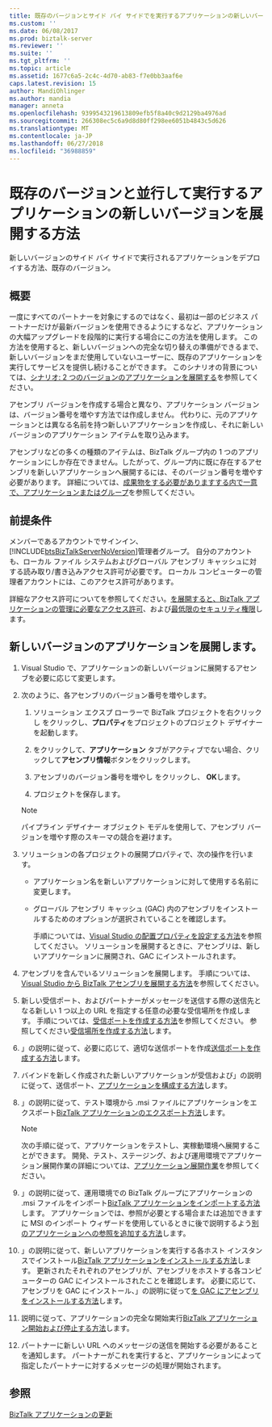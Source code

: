 ```yaml
---
title: 既存のバージョンとサイド バイ サイドでを実行するアプリケーションの新しいバージョンをデプロイする方法 |Microsoft Docs
ms.custom: ''
ms.date: 06/08/2017
ms.prod: biztalk-server
ms.reviewer: ''
ms.suite: ''
ms.tgt_pltfrm: ''
ms.topic: article
ms.assetid: 1677c6a5-2c4c-4d70-ab83-f7e0bb3aaf6e
caps.latest.revision: 15
author: MandiOhlinger
ms.author: mandia
manager: anneta
ms.openlocfilehash: 9399543219613809efb5f8a40c9d2129ba4976ad
ms.sourcegitcommit: 266308ec5c6a9d8d80ff298ee6051b4843c5d626
ms.translationtype: MT
ms.contentlocale: ja-JP
ms.lasthandoff: 06/27/2018
ms.locfileid: "36988859"
---
```

# <a name="how-to-deploy-a-new-version-of-an-application-to-run-side-by-side-with-an-existing-version"></a>既存のバージョンと並行して実行するアプリケーションの新しいバージョンを展開する方法
新しいバージョンのサイド バイ サイドで実行されるアプリケーションをデプロイする方法、既存のバージョン。 

## <a name="overview"></a>概要
一度にすべてのパートナーを対象にするのではなく、最初は一部のビジネス パートナーだけが最新バージョンを使用できるようにするなど、アプリケーションの大幅アップグレードを段階的に実行する場合にこの方法を使用します。 この方法を使用すると、新しいバージョンへの完全な切り替えの準備ができるまで、新しいバージョンをまだ使用していないユーザーに、既存のアプリケーションを実行してサービスを提供し続けることができます。 このシナリオの背景については、[シナリオ: 2 つのバージョンのアプリケーションを展開する](../core/scenario-deploying-two-versions-of-an-application.md)を参照してください。  
  
 アセンブリ バージョンを作成する場合と異なり、アプリケーション バージョンは、バージョン番号を増やす方法では作成しません。 代わりに、元のアプリケーションとは異なる名前を持つ新しいアプリケーションを作成し、それに新しいバージョンのアプリケーション アイテムを取り込みます。  
  
 アセンブリなどの多くの種類のアイテムは、BizTalk グループ内の 1 つのアプリケーションにしか存在できません。したがって、グループ内に既に存在するアセンブリを新しいアプリケーションへ展開するには、そのバージョン番号を増やす必要があります。 詳細については、[成果物をする必要がありますする内で一意で、アプリケーションまたはグループ](../core/artifacts-that-must-be-unique-in-an-application-or-group.md)を参照してください。  

## <a name="prerequisites"></a>前提条件  
メンバーであるアカウントでサインイン、[!INCLUDE[btsBizTalkServerNoVersion](../includes/btsbiztalkservernoversion-md.md)]管理者グループ。 自分のアカウントも、ローカル ファイル システムおよびグローバル アセンブリ キャッシュに対する読み取り/書き込みアクセス許可が必要です。 ローカル コンピューターの管理者アカウントには、このアクセス許可があります。  

詳細なアクセス許可についてを参照してください。[を展開すると、BizTalk アプリケーションの管理に必要なアクセス許可](../core/permissions-required-for-deploying-and-managing-a-biztalk-application.md)、および[最低限のセキュリティ権限](https://social.technet.microsoft.com/wiki/contents/articles/24590.minimum-security-rights-for-biztalk-server-2006-to-2016.aspx)します。 
  
## <a name="deploy-a-new-version-of-an-application"></a>新しいバージョンのアプリケーションを展開します。  
  
1. Visual Studio で、アプリケーションの新しいバージョンに展開するアセンブを必要に応じて変更します。  
  
2. 次のように、各アセンブリのバージョン番号を増やします。  
  
   1.  ソリューション エクスプ ローラーで BizTalk プロジェクトを右クリックし をクリックし、**プロパティ**をプロジェクトのプロジェクト デザイナーを起動します。  
  
   2.  をクリックして、**アプリケーション** タブがアクティブでない場合、クリックして**アセンブリ情報**ボタンをクリックします。  
  
   3.  アセンブリのバージョン番号を増やし をクリックし、 **OK**します。  
  
   4.  プロジェクトを保存します。  
  
   > [!NOTE]
   >  パイプライン デザイナー オブジェクト モデルを使用して、アセンブリ バージョンを増やす際のスキーマの競合を避けます。  
  
3. ソリューションの各プロジェクトの展開プロパティで、次の操作を行います。  
  
   - アプリケーション名を新しいアプリケーションに対して使用する名前に変更します。  
  
   - グローバル アセンブリ キャッシュ (GAC) 内のアセンブリをインストールするためのオプションが選択されていることを確認します。  
  
     手順については、[Visual Studio の配置プロパティを設定する方法](../core/how-to-set-deployment-properties-in-visual-studio.md)を参照してください。 ソリューションを展開するときに、アセンブリは、新しいアプリケーションに展開され、GAC にインストールされます。  
  
4. アセンブリを含んでいるソリューションを展開します。 手順については、[Visual Studio から BizTalk アセンブリを展開する方法](../core/how-to-deploy-a-biztalk-assembly-from-visual-studio.md)を参照してください。  
  
5. 新しい受信ポート、およびパートナーがメッセージを送信する際の送信先となる新しい 1 つ以上の URL を指定する任意の必要な受信場所を作成します。 手順については、[受信ポートを作成する方法](../core/how-to-create-a-receive-port.md)を参照してください。 参照してください[受信場所を作成する方法](../core/how-to-create-a-receive-location.md)します。  
  
6. 」の説明に従って、必要に応じて、適切な送信ポートを作成[送信ポートを作成する方法](../core/how-to-create-a-send-port2.md)します。  
  
7. バインドを新しく作成された新しいアプリケーションが受信および」の説明に従って、送信ポート、[アプリケーションを構成する方法](../core/how-to-configure-an-application.md)します。  
  
8. 」の説明に従って、テスト環境から .msi ファイルにアプリケーションをエクスポート[BizTalk アプリケーションのエクスポート方法](../core/how-to-export-a-biztalk-application.md)します。  
  
   > [!NOTE]
   >  次の手順に従って、アプリケーションをテストし、実稼動環境へ展開することができます。 開発、テスト、ステージング、および運用環境でアプリケーション展開作業の詳細については、[アプリケーション展開作業](../core/application-deployment-tasks.md)を参照してください。  
  
9. 」の説明に従って、運用環境での BizTalk グループにアプリケーションの .msi ファイルをインポート[BizTalk アプリケーションをインポートする方法](../core/how-to-import-a-biztalk-application.md)します。 アプリケーションでは、参照が必要とする場合または追加できますに MSI のインポート ウィザードを使用しているときに後で説明するよう[別のアプリケーションへの参照を追加する方法](../core/how-to-add-a-reference-to-another-application.md)します。  
  
10. 」の説明に従って、新しいアプリケーションを実行する各ホスト インスタンスでインストール[BizTalk アプリケーションをインストールする方法](../core/how-to-install-a-biztalk-application.md)します。 更新されたそれぞれのアセンブリが、アセンブリをホストする各コンピューターの GAC にインストールされたことを確認します。 必要に応じて、アセンブリを GAC にインストール、」の説明に従って[を GAC にアセンブリをインストールする方法](../core/how-to-install-an-assembly-in-the-gac.md)します。  
  
11. 説明に従って、アプリケーションの完全な開始実行[BizTalk アプリケーション開始および停止する方法](../core/how-to-start-and-stop-a-biztalk-application.md)します。  
  
12. パートナーに新しい URL へのメッセージの送信を開始する必要があることを通知します。 パートナーがこれを実行すると、アプリケーションによって指定したパートナーに対するメッセージの処理が開始されます。  
  
## <a name="see-also"></a>参照  
 [BizTalk アプリケーションの更新](../core/updating-biztalk-applications.md)